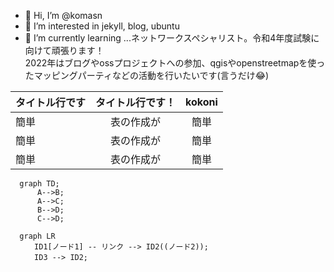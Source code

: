- 👋 Hi, I’m @komasn
- 👀 I’m interested in jekyll, blog, ubuntu
- 🌱 I’m currently learning ...ネットワークスペシャリスト。令和4年度試験に向けて頑張ります！  
2022年はブログやossプロジェクトへの参加、qgisやopenstreetmapを使ったマッピングパーティなどの活動を行いたいです(言うだけ😂)

|タイトル行です|タイトル行です！|kokoni|
| :--- | :---: |:---:|
|簡単|表の作成が|簡単|
|簡単|表の作成が|簡単|
|簡単|表の作成が|簡単|

```mermaid
  graph TD;
      A-->B;
      A-->C;
      B-->D;
      C-->D;

  graph LR
  　　ID1[ノード1] -- リンク --> ID2((ノード2));
  　　ID3 --> ID2;
  
```
